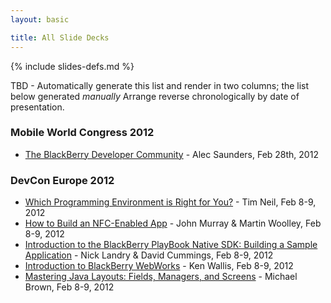 ```yaml
---
layout: basic

title: All Slide Decks
---
```

{% include slides-defs.md %}

TBD - Automatically generate this list and render in two columns; the list below generated _manually_
Arrange reverse chronologically by date of presentation.

### Mobile World Congress 2012
* [The BlackBerry Developer Community](BlackBerry_Dev_Community.html) - Alec Saunders, Feb 28th, 2012

### DevCon Europe 2012
* [Which Programming Environment is Right for You?](Which_Programming_Environment_for_You.html) - Tim Neil, Feb 8-9, 2012
* [How to Build an NFC-Enabled App](Build_NFC_App.html) - John Murray & Martin Woolley, Feb 8-9, 2012
* [Introduction to the BlackBerry PlayBook Native SDK: Building a Sample Application](Introduction_to_PlayBook_NDK.html) - Nick Landry & David Cummings, Feb 8-9, 2012
* [Introduction to BlackBerry WebWorks](Introduction_to_WebWorks.html) - Ken Wallis, Feb 8-9, 2012
* [Mastering Java Layouts: Fields, Managers, and Screens](Mastering_Java_Layouts.html) - Michael Brown, Feb 8-9, 2012

